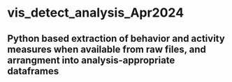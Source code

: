 # vis_detect_analysis_Apr2024
## Python based extraction of behavior and activity measures when available from raw files, and arrangment into analysis-appropriate dataframes
